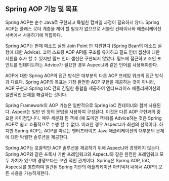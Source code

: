 ## Spring AOP 기능 및 목표

Spring AOP는 순수 Java로 구현되고 특별한 컴파일 과정이 필요하지 않다. Spring AOP는 클래스 로더 계층을 제어 할 필요가 없으므로 서블릿 컨테이너와 애플리케이션 서버에서 사용하기에 적합하다.

Spring AOP는 현재 메소드 실행 Join Point 만 지원한다 (Spring Bean의 메소드 실행에 대한 Advice).  코어 스프링 AOP API를 구조를 유지하고 필드 인터 셉션에 대한 지원을 추가 할 수 있지만 필드 인터 셉션은 구현되지 않았다. 필드에 접근하고 조인 포인트를 업데이트하는 Advice가 필요한 경우 AspectJ와 같은 언어를 사용해야한다.

AOP에 대한 Spring AOP의 접근 방식은 대부분의 다른 AOP 프레임 워크의 접근 방식과 다르다. Spring AOP의 목표는 가장 완전한 AOP 구현을 제공하는 것이 아니라, AOP 구현과 Spring IoC 간의 긴밀한 통합을 제공하여 엔터프라이즈 애플리케이션의 일반적인 문제를 해결하는 것이다.

Spring Framework의 AOP 기능은 일반적으로 Spring IoC 컨테이너와 함께 사용된다. Aspect는 일반 빈 정의 문법을 사용하여 구성된다. 이것은 다른 AOP 구현과의 중요한 차이점입니다. 매우 세분화 된 객체 (예 도메인 객체)를 Advice하는 것은 Spring AOP로 쉽고 효율적으로 수행 할 수 없다. 이러한 경우 AspectJ가 최선의 선택이다. 하지만 Spring AOP는 AOP를 따르는 엔터프라이즈 Java 애플리케이션의 대부분의 문제에 대한 탁월한 솔루션을 제공한다.

Spring AOP는 포괄적인 AOP 솔루션을 제공하기 위해 AspectJ와 경쟁하지 않는다. Spring AOP와 같은 프록시 기반 프레임워크와 AspectJ와 같은 완전한 프레임워크 모두 가치가 있으며 경쟁보다는 보완 적인 관계이다. Spring은 Spring AOP, IoC, AspectJ를 통합하여 일관된 Spring 기반의 애플리케이션 아키텍처 내에서 AOP의 모든 사용을 가능하게한다.

